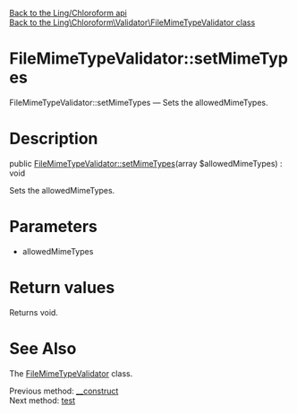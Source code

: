 [Back to the Ling/Chloroform api](https://github.com/lingtalfi/Chloroform/blob/master/doc/api/Ling/Chloroform.md)<br>
[Back to the Ling\Chloroform\Validator\FileMimeTypeValidator class](https://github.com/lingtalfi/Chloroform/blob/master/doc/api/Ling/Chloroform/Validator/FileMimeTypeValidator.md)


FileMimeTypeValidator::setMimeTypes
================



FileMimeTypeValidator::setMimeTypes — Sets the allowedMimeTypes.




Description
================


public [FileMimeTypeValidator::setMimeTypes](https://github.com/lingtalfi/Chloroform/blob/master/doc/api/Ling/Chloroform/Validator/FileMimeTypeValidator/setMimeTypes.md)(array $allowedMimeTypes) : void




Sets the allowedMimeTypes.




Parameters
================


- allowedMimeTypes

    


Return values
================

Returns void.








See Also
================

The [FileMimeTypeValidator](https://github.com/lingtalfi/Chloroform/blob/master/doc/api/Ling/Chloroform/Validator/FileMimeTypeValidator.md) class.

Previous method: [__construct](https://github.com/lingtalfi/Chloroform/blob/master/doc/api/Ling/Chloroform/Validator/FileMimeTypeValidator/__construct.md)<br>Next method: [test](https://github.com/lingtalfi/Chloroform/blob/master/doc/api/Ling/Chloroform/Validator/FileMimeTypeValidator/test.md)<br>

